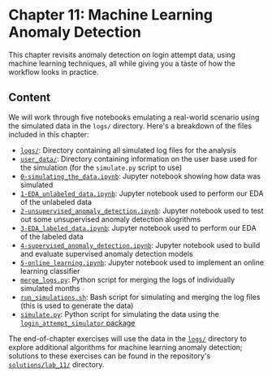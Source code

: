 # Chapter 11: Machine Learning Anomaly Detection

This chapter revisits anomaly detection on login attempt data, using machine learning techniques, all while giving you a taste of how the workflow looks in practice.

## Content

We will work through five notebooks emulating a real-world scenario using the simulated data in the `logs/` directory. Here's a breakdown of the files included in this chapter:

- [`logs/`](./logs): Directory containing all simulated log files for the analysis
- [`user_data/`](./user_data): Directory containing information on the user base used for the simulation (for the `simulate.py` script to use)
- [`0-simulating_the_data.ipynb`](./0-simulating_the_data.ipynb): Jupyter notebook showing how data was simulated
- [`1-EDA_unlabeled_data.ipynb`](./1-EDA_unlabeled_data.ipynb): Jupyter notebook used to perform our EDA of the unlabeled data
- [`2-unsupervised_anomaly_detection.ipynb`](./2-unsupervised_anomaly_detection.ipynb): Jupyter notebook used to test out some unsupervised anomaly detection alogrithms
- [`3-EDA_labeled_data.ipynb`](./3-EDA_labeled_data.ipynb): Jupyter notebook used to perform our EDA of the labeled data
- [`4-supervised_anomaly_detection.ipynb`](./4-supervised_anomaly_detection.ipynb): Jupyter notebook used to build and evaluate supervised anomaly detection models
- [`5-online_learning.ipynb`](./5-online_learning.ipynb): Jupyter notebook used to implement an online learning classifier
- [`merge_logs.py`](./merge_logs.py): Python script for merging the logs of individually simulated months
- [`run_simulations.sh`](./run_simulations.sh): Bash script for simulating and merging the log files (this is used to generate the data)
- [`simulate.py`](./simulate.py): Python script for simulating the data using the [`login_attempt_simulator` package](https://github.com/fenago/login-attempt-simulator)


The end-of-chapter exercises will use the data in the [`logs/`](./logs) directory to explore additional algorithms for machine learning anomaly detection; solutions to these exercises can be found in the repository's [`solutions/lab_11/`](../solutions/lab_11) directory.

